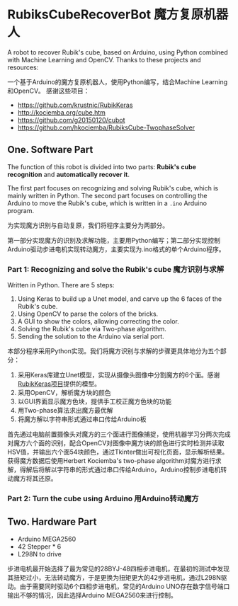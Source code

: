 # RubiksCubeRecoverBot 魔方复原机器人
A robot to recover Rubik's cube, based on Arduino, using Python combined with Machine Learning and OpenCV. Thanks to these projects and resources:

一个基于Arduino的魔方复原机器人，使用Python编写，结合Machine Learning和OpenCV。 感谢这些项目：

- https://github.com/krustnic/RubikKeras
- http://kociemba.org/cube.htm
- https://github.com/g20150120/cubot
- https://github.com/hkociemba/RubiksCube-TwophaseSolver

## One. Software Part
The function of this robot is divided into two parts: **Rubik's cube recognition** and **automatically recover it**.

The first part focuses on recognizing and solving Rubik's cube, which is mainly written in Python. The second part focuses on controlling the Arduino to move the Rubik's cube, which is written in a `.ino` Arduino program.

为实现魔方识别与自动复原，我们将程序主要分为两部分。

第一部分实现魔方的识别及求解功能，主要用Python编写；第二部分实现控制Arduino驱动步进电机实现转动魔方，主要实现为.ino格式的单个Arduino程序。

### Part 1: Recognizing and solve the Rubik's cube 魔方识别与求解

Written in Python. There are 5 steps:

1. Using Keras to build up a Unet model, and carve up the 6 faces of the Rubik's cube.
2. Using OpenCV to parse the colors of the bricks.
3. A GUI to show the colors, allowing correcting the color.
4. Solving the Rubik's cube via Two-phase algorithm.
5. Sending the solution to the Arduino via serial port.

本部分程序采用Python实现。我们将魔方识别与求解的步骤更具体地分为五个部分：

1. 采用Keras库建立Unet模型，实现从摄像头图像中分割魔方的6个面。感谢[RubikKeras项目](https://github.com/krustnic/RubikKeras)提供的模型。
2. 采用OpenCV，解析魔方块的颜色
3. 以GUI界面显示魔方色块，提供手工校正魔方色块的功能
4. 用Two-phase算法求出魔方最优解
5. 将魔方解以字符串形式通过串口传给Arduino板

首先通过电脑前置摄像头对魔方的三个面进行图像捕捉，使用机器学习分两次完成对魔方六个面的识别，配合OpenCV对图像中魔方块的颜色进行实时检测并读取HSV值，并输出六个面54块颜色，通过Tkinter做出可视化页面，显示解析结果。获得魔方数据后使用Herbert Kociemba's two-phase algorithm对魔方进行求解，得解后将解以字符串的形式通过串口传给Arduino，Arduino控制步进电机转动魔方将其还原。

### Part 2: Turn the cube using Arduino 用Arduino转动魔方

## Two. Hardware Part

- Arduino MEGA2560
- 42 Stepper * 6
- L298N to drive

步进电机最开始选择了最为常见的28BYJ-48四相步进电机，在最初的测试中发现其扭矩过小，无法转动魔方，于是更换为扭矩更大的42步进电机，通过L298N驱动。由于需要同时驱动6个四相步进电机，常见的Arduino UNO存在数字信号端口输出不够的情况，因此选择Arduino MEGA2560来进行控制。

